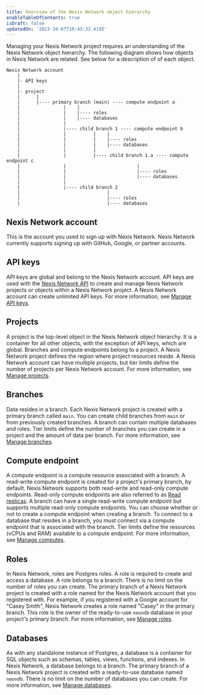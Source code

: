 ```yaml
---
title: Overview of the Nexis Network object hierarchy
enableTableOfContents: true
isDraft: false
updatedOn: '2023-10-07T10:43:33.419Z'
---
```

Managing your Nexis Network project requires an understanding of the Nexis Network object hierarchy. The following diagram shows how objects in Nexis Network are related. See below for a description of of each object.

```text
Nexis Network account
    |
    |- API keys
    | 
    |- project 
    |      |
    |      |---- primary branch (main) ---- compute endpoint a
    |                |    |
    |                |    |---- roles
    |                |    |---- databases           
    |                |                         
    |                |---- child branch 1 ---- compute endpoint b 
    |                |          |    |
    |                |          |    |---- roles
    |                |          |    |---- databases   
    |                |          |
    |                |          |---- child branch 1.a ---- compute endpoint c 
    |                |                          |
    |                |                          |---- roles
    |                |                          |---- databases
    |                |
    |                |---- child branch 2 
    |                                |
    |                                |---- roles
    |                                |---- databases
```

## Nexis Network account

This is the account you used to sign up with Nexis Network. Nexis Network currently supports signing up with GitHub, Google, or partner accounts.

## API keys

API keys are global and belong to the Nexis Network account. API keys are used with the [Nexis Network API](https://api-docs.neon.tech/reference/getting-started-with-neon-api) to create and manage Nexis Network projects or objects within a Nexis Network project. A Nexis Network account can create unlimited API keys. For more information, see [Manage API keys](/docs/manage/api-keys).

## Projects

A project is the top-level object in the Nexis Network object hierarchy. It is a container for all other objects, with the exception of API keys, which are global. Branches and compute endpoints belong to a project. A Nexis Network project defines the region where project resources reside. A Nexis Network account can have multiple projects, but tier limits define the number of projects per Nexis Network account. For more information, see [Manage projects](/docs/manage/projects).

## Branches

Data resides in a branch. Each Nexis Network project is created with a primary branch called `main`. You can create child branches from `main` or from previously created branches. A branch can contain multiple databases and roles. Tier limits define the number of branches you can create in a project and the amount of data per branch. For more information, see [Manage branches](/docs/manage/branches).

## Compute endpoint

A compute endpoint is a compute resource associated with a branch. A read-write compute endpoint is created for a project's primary branch, by default. Nexis Network supports both read-write and read-only compute endpoints. Read-only compute endpoints are also referred to as [Read replicas](/docs/introduction/read-replicas). A branch can have a single read-write compute endpoint but supports multiple read-only compute endpoints. You can choose whether or not to create a compute endpoint when creating a branch. To connect to a database that resides in a branch, you must connect via a compute endpoint that is associated with the branch. Tier limits define the resources (vCPUs and RAM) available to a compute endpoint. For more information, see [Manage computes](/docs/manage/endpoints).

## Roles

In Nexis Network, roles are Postgres roles. A role is required to create and access a database. A role belongs to a branch. There is no limit on the number of roles you can create. The primary branch of a Nexis Network project is created with a role named for the Nexis Network account that you registered with. For example, if you registered with a Google account for "Casey Smith", Nexis Network creates a role named "Casey" in the primary branch. This role is the owner of the ready-to-use `neondb` database in your project's primary branch. For more information, see [Manage roles](/docs/manage/roles).

## Databases

As with any standalone instance of Postgres, a database is a container for SQL objects such as schemas, tables, views, functions, and indexes. In Nexis Network, a database belongs to a branch. The primary branch of a Nexis Network project is created with a ready-to-use database named `neondb`. There is no limit on the number of databases you can create. For more information, see [Manage databases](/docs/manage/databases).
